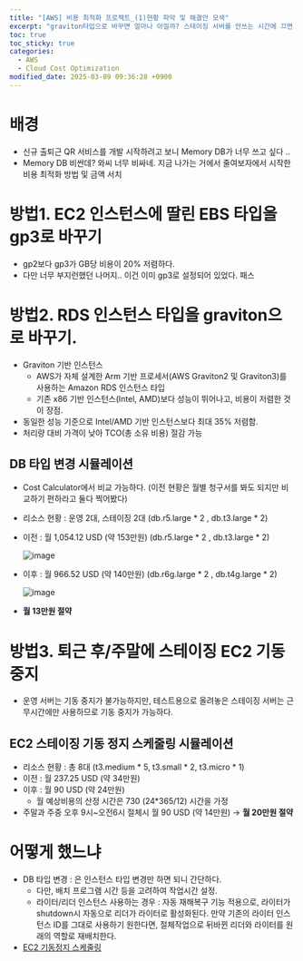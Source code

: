 ```yaml
---
title: "[AWS] 비용 최적화 프로젝트_(1)현황 파악 및 해결안 모색"
excerpt: "graviton타입으로 바꾸면 얼마나 아낄까? 스테이징 서버를 안쓰는 시간에 끄면 얼마나 아낄까?"
toc: true
toc_sticky: true
categories:
  - AWS
  - Cloud Cost Optimization
modified_date: 2025-03-09 09:36:28 +0900
---
```


# 배경 
- 신규 출퇴근 QR 서비스를 개발 시작하려고 보니 Memory DB가 너무 쓰고 싶다 .. 
- Memory DB 비싼데? 와씨 너무 비싸네. 지금 나가는 거에서 줄여보자에서 시작한 비용 최적화 방법 및 금액 서치

# 방법1. EC2 인스턴스에 딸린 EBS 타입을 gp3로 바꾸기 
- gp2보다 gp3가 GB당 비용이 20% 저렴하다. 
- 다만 너무 부지런했던 나머지.. 이건 이미 gp3로 설정되어 있었다. 패스 

# 방법2. RDS 인스턴스 타입을 graviton으로 바꾸기. 
- Graviton 기반 인스턴스
  - AWS가 자체 설계한 Arm 기반 프로세서(AWS Graviton2 및 Graviton3)를 사용하는 Amazon RDS 인스턴스 타입
  - 기존 x86 기반 인스턴스(Intel, AMD)보다 성능이 뛰어나고, 비용이 저렴한 것이 장점.
- 동일한 성능 기준으로 Intel/AMD 기반 인스턴스보다 최대 35% 저렴함.
- 처리량 대비 가격이 낮아 TCO(총 소유 비용) 절감 가능
## DB 타입 변경 시뮬레이션
* Cost Calculator에서 비교 가능하다. (이전 현황은 월별 청구서를 봐도 되지만 비교하기 편하라고 둘다 찍어봤다) 
* 리소스 현황 : 운영 2대, 스테이징 2대 (db.r5.large \* 2 , db.t3.large \* 2)
* 이전 : 월 1,054.12 USD (약 153만원)
    (db.r5.large \* 2 , db.t3.large \* 2)
      
  ![image](https://github.com/user-attachments/assets/a6ea1f01-2197-428c-85ae-abe468beb2b8)

  
* 이후 : 월 966.52 USD (약 140만원)
    (db.r6g.large \* 2 , db.t4g.large \* 2)
      
    ![image](https://github.com/user-attachments/assets/3f4837f6-57eb-46c0-9c1b-06a5f593aba3)

* **월 13만원 절약**

# 방법3. 퇴근 후/주말에 스테이징 EC2 기동 중지
- 운영 서버는 기동 중지가 불가능하지만, 테스트용으로 올려놓은 스테이징 서버는 근무시간에만 사용하므로 기동 중지가 가능하다.

## EC2 스테이징 기동 정지 스케줄링 시뮬레이션

* 리소스 현황 : 총 8대 (t3.medium \* 5, t3.small \* 2, t3.micro \* 1)
* 이전 : 월 237.25 USD (약 34만원)
* 이후 : 월 90 USD (약 24만원)
  * 월 예상비용의 산정 시간은 730 (24*365/12) 시간을 가정 
* 주말과 주중 오후 9시\~오전6시 절체시 월 90 USD (약 14만원) -> **월 20만원 절약**

# 어떻게 했느냐
- DB 타입 변경 : 은 인스턴스 타입 변경만 하면 되니 간단하다.
    - 다만, 배치 프로그램 시간 등을 고려하여 작업시간 설정.
    - 라이터/리더 인스턴스 사용하는 경우 : 자동 재해복구 기능 적용으로, 라이터가 shutdown시 자동으로 리더가 라이터로 활성화된다. 만약 기존의 라이터 인스턴스 ID를 그대로 사용하기 원한다면, 절체작업으로 뒤바뀐 리더와 라이터를 원래의 역할로 재배치한다.
- [EC2 기동정지 스케줄링]()

